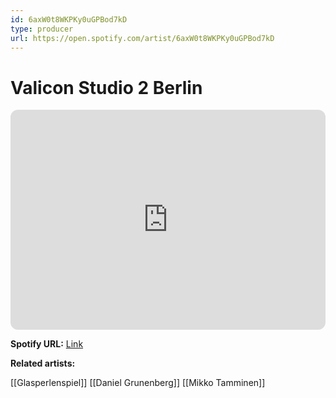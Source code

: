 ```yaml
---
id: 6axW0t8WKPKy0uGPBod7kD
type: producer
url: https://open.spotify.com/artist/6axW0t8WKPKy0uGPBod7kD
---
```

# Valicon Studio 2 Berlin

<iframe style="border-radius:12px" src="https://open.spotify.com/embed/artist/6axW0t8WKPKy0uGPBod7kD" width="100%" height="352" frameBorder="0" allowfullscreen="" allow="autoplay; clipboard-write; encrypted-media; fullscreen; picture-in-picture" loading="lazy"></iframe>

**Spotify URL:** [Link](https://open.spotify.com/artist/6axW0t8WKPKy0uGPBod7kD)

**Related artists:**

[[Glasperlenspiel]]
[[Daniel Grunenberg]]
[[Mikko Tamminen]]
